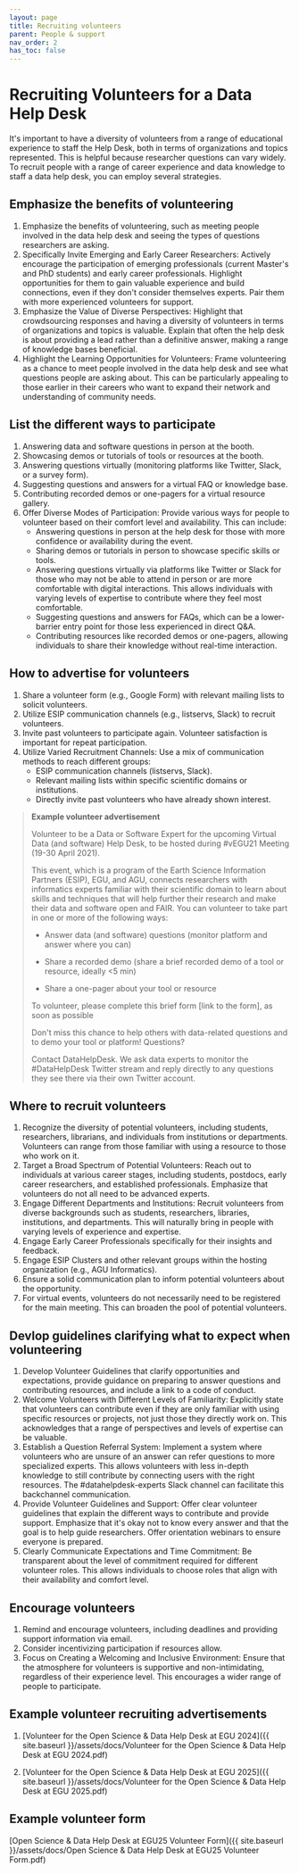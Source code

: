 ```yaml
---
layout: page
title: Recruiting volunteers
parent: People & support
nav_order: 2
has_toc: false
---
```


# Recruiting Volunteers for a Data Help Desk

It's important to have a diversity of volunteers from a range of educational
experience to staff the Help Desk, both in terms of organizations and topics
represented. This is helpful because researcher questions can vary widely. To
recruit people with a range of career experience and data knowledge to staff a
data help desk, you can employ several strategies.

## Emphasize the benefits of volunteering

1. Emphasize the benefits of volunteering, such as meeting people involved in
   the data help desk and seeing the types of questions researchers are asking.
1. Specifically Invite Emerging and Early Career Researchers: Actively encourage
   the participation of emerging professionals (current Master's and PhD
   students) and early career professionals. Highlight opportunities for them to
   gain valuable experience and build connections, even if they don't consider
   themselves experts. Pair them with more experienced volunteers for support.
1. Emphasize the Value of Diverse Perspectives: Highlight that crowdsourcing
   responses and having a diversity of volunteers in terms of organizations and
   topics is valuable. Explain that often the help desk is about providing a
   lead rather than a definitive answer, making a range of knowledge bases
   beneficial.
1. Highlight the Learning Opportunities for Volunteers: Frame volunteering as a
   chance to meet people involved in the data help desk and see what questions
   people are asking about. This can be particularly appealing to those earlier
   in their careers who want to expand their network and understanding of
   community needs.

## List the different ways to participate

<!-- prettier-ignore -->
1. Answering data and software questions in person at the booth.
1. Showcasing demos or tutorials of tools or resources at the booth.
1. Answering questions virtually (monitoring platforms like Twitter, Slack, or
    a survey form).
1. Suggesting questions and answers for a virtual FAQ or knowledge base.
1. Contributing recorded demos or one-pagers for a virtual resource gallery.
1. Offer Diverse Modes of Participation: Provide various ways for people to
    volunteer based on their comfort level and availability. This can include:
    -   Answering questions in person at the help desk for those with more
        confidence or availability during the event.
    -   Sharing demos or tutorials in person to showcase specific skills or
        tools.
    -   Answering questions virtually via platforms like Twitter or Slack for
        those who may not be able to attend in person or are more comfortable
        with digital interactions. This allows individuals with varying levels
        of expertise to contribute where they feel most comfortable.
    -   Suggesting questions and answers for FAQs, which can be a lower-barrier
        entry point for those less experienced in direct Q\&A.
    -   Contributing resources like recorded demos or one-pagers, allowing
        individuals to share their knowledge without real-time interaction.

## How to advertise for volunteers

<!-- prettier-ignore -->
1. Share a volunteer form (e.g., Google Form) with relevant mailing lists to
    solicit volunteers.
1. Utilize ESIP communication channels (e.g., listservs, Slack) to recruit
    volunteers.
1. Invite past volunteers to participate again. Volunteer satisfaction is
    important for repeat participation.
1. Utilize Varied Recruitment Channels: Use a mix of communication methods to
    reach different groups:
    -   ESIP communication channels (listservs, Slack).
    -   Relevant mailing lists within specific scientific domains or
        institutions.
    -   Directly invite past volunteers who have already shown interest.

> **Example volunteer advertisement**
>
> Volunteer to be a Data or Software Expert for the upcoming Virtual Data (and
> software) Help Desk, to be hosted during #vEGU21 Meeting (19-30 April 2021).
>
> This event, which is a program of the Earth Science Information Partners
> (ESIP), EGU, and AGU, connects researchers with informatics experts familiar
> with their scientific domain to learn about skills and techniques that will
> help further their research and make their data and software open and FAIR.
> You can volunteer to take part in one or more of the following ways:
>
> -   Answer data (and software) questions (monitor platform and answer where
>     you can)
>
> -   Share a recorded demo (share a brief recorded demo of a tool or resource,
>     ideally <5 min)
>
> -   Share a one-pager about your tool or resource
>
> To volunteer, please complete this brief form \[link to the form\], as soon as
> possible
>
> Don't miss this chance to help others with data-related questions and to demo
> your tool or platform! Questions?
>
> Contact DataHelpDesk. We ask data experts to monitor the #DataHelpDesk Twitter
> stream and reply directly to any questions they see there via their own
> Twitter account.

## Where to recruit volunteers

1. Recognize the diversity of potential volunteers, including students,
   researchers, librarians, and individuals from institutions or departments.
   Volunteers can range from those familiar with using a resource to those who
   work on it.
1. Target a Broad Spectrum of Potential Volunteers: Reach out to individuals at
   various career stages, including students, postdocs, early career
   researchers, and established professionals. Emphasize that volunteers do not
   all need to be advanced experts.
1. Engage Different Departments and Institutions: Recruit volunteers from
   diverse backgrounds such as students, researchers, libraries, institutions,
   and departments. This will naturally bring in people with varying levels of
   experience and expertise.
1. Engage Early Career Professionals specifically for their insights and
   feedback.
1. Engage ESIP Clusters and other relevant groups within the hosting
   organization (e.g., AGU Informatics).
1. Ensure a solid communication plan to inform potential volunteers about the
   opportunity.
1. For virtual events, volunteers do not necessarily need to be registered for
   the main meeting. This can broaden the pool of potential volunteers.

## Devlop guidelines clarifying what to expect when volunteering

1. Develop Volunteer Guidelines that clarify opportunities and expectations,
   provide guidance on preparing to answer questions and contributing resources,
   and include a link to a code of conduct.
1. Welcome Volunteers with Different Levels of Familiarity: Explicitly state
   that volunteers can contribute even if they are only familiar with using
   specific resources or projects, not just those they directly work on. This
   acknowledges that a range of perspectives and levels of expertise can be
   valuable.
1. Establish a Question Referral System: Implement a system where volunteers who
   are unsure of an answer can refer questions to more specialized experts. This
   allows volunteers with less in-depth knowledge to still contribute by
   connecting users with the right resources. The #datahelpdesk-experts Slack
   channel can facilitate this backchannel communication.
1. Provide Volunteer Guidelines and Support: Offer clear volunteer guidelines
   that explain the different ways to contribute and provide support. Emphasize
   that it's okay not to know every answer and that the goal is to help guide
   researchers. Offer orientation webinars to ensure everyone is prepared.
1. Clearly Communicate Expectations and Time Commitment: Be transparent about
   the level of commitment required for different volunteer roles. This allows
   individuals to choose roles that align with their availability and comfort
   level.

## Encourage volunteers

1. Remind and encourage volunteers, including deadlines and providing support
   information via email.
1. Consider incentivizing participation if resources allow.
1. Focus on Creating a Welcoming and Inclusive Environment: Ensure that the
   atmosphere for volunteers is supportive and non-intimidating, regardless of
   their experience level. This encourages a wider range of people to
   participate.

## Example volunteer recruiting advertisements

1. [Volunteer for the Open Science & Data Help Desk at EGU
   2024]({{ site.baseurl }}/assets/docs/Volunteer for the Open Science & Data
   Help Desk at EGU 2024.pdf)

1. [Volunteer for the Open Science & Data Help Desk at EGU
   2025]({{ site.baseurl }}/assets/docs/Volunteer for the Open Science & Data
   Help Desk at EGU 2025.pdf)

## Example volunteer form

[Open Science & Data Help Desk at EGU25 Volunteer
Form]({{ site.baseurl }}/assets/docs/Open Science & Data Help Desk at EGU25
Volunteer Form.pdf)
